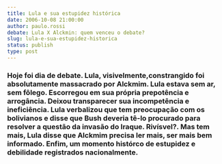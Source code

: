 ```yaml
---
title: Lula e sua estupidez histórica
date: 2006-10-08 21:00:00
author: paulo.rossi
debate: Lula X Alckmin: quem venceu o debate?
slug: lula-e-sua-estupidez-historica
status: publish 
type: post
---
```


### Hoje foi dia de debate. Lula, visivelmente,constrangido foi absolutamente massacrado por Alckmim. Lula estava sem ar, sem fôlego. Escorregou em sua própria prepotência e arrogância. Deixou transparecer sua incompetência e ineficiência. Lula verbalizou que tem preocupação com os bolivianos e disse que Bush deveria tê-lo procurado para resolver a questão da invasão do Iraque. Rivísvel?. Mas tem mais, Lula disse que Alckmim precisa ler mais, ser mais bem informado. Enfim, um momento histórco de estupidez e debilidade registrados nacionalmente.


